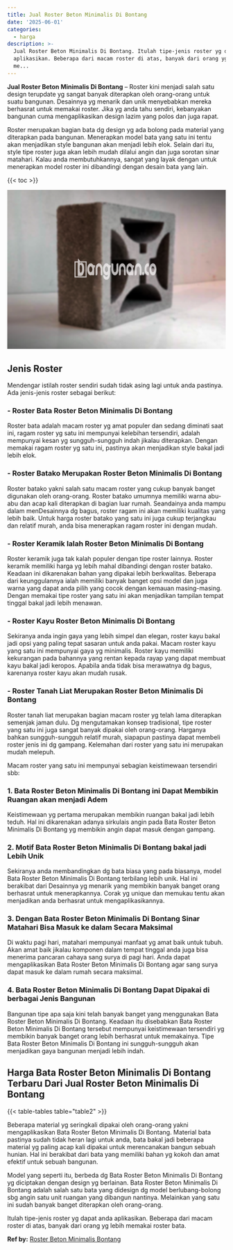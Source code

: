 ```yaml
---
title: Jual Roster Beton Minimalis Di Bontang
date: '2025-06-01'
categories:
  - harga
description: >-
  Jual Roster Beton Minimalis Di Bontang. Itulah tipe-jenis roster yg dapat anda
  aplikasikan. Beberapa dari macam roster di atas, banyak dari orang yg lebih
  me...
---
```


**Jual Roster Beton Minimalis Di Bontang** – Roster kini menjadi salah satu design terupdate yg sangat banyak diterapkan oleh orang-orang untuk suatu bangunan. Desainnya yg menarik dan unik menyebabkan mereka berhasrat untuk memakai roster. Jika yg anda tahu sendiri, kebanyakan bangunan cuma mengaplikasikan design lazim yang polos dan juga rapat.

Roster merupakan bagian bata dg design yg ada bolong pada material yang diterapkan pada bangunan. Menerapkan model bata yang satu ini tentu akan menjadikan style bangunan akan menjadi lebih elok. Selain dari itu, style tipe roster juga akan lebih mudah dilalui angin dan juga sorotan sinar matahari. Kalau anda membutuhkannya, sangat yang layak dengan untuk menerapkan model roster ini dibandingi dengan desain bata yang lain.

{{< toc >}}

![Jual Roster Beton Minimalis Di Bontang](/images/bata-roster-minimalis-25.png)

## Jenis Roster

Mendengar istilah roster sendiri sudah tidak asing lagi untuk anda pastinya. Ada jenis-jenis roster sebagai berikut:

### \- Roster Bata Roster Beton Minimalis Di Bontang

Roster bata adalah macam roster yg amat populer dan sedang diminati saat ini, ragam roster yg satu ini mempunyai kelebihan tersendiri, adalah mempunyai kesan yg sungguh-sungguh indah jikalau diterapkan. Dengan memakai ragam roster yg satu ini, pastinya akan menjadikan style bakal jadi lebih elok.

### \- Roster Batako Merupakan Roster Beton Minimalis Di Bontang

Roster batako yakni salah satu macam roster yang cukup banyak banget digunakan oleh orang-orang. Roster batako umumnya memiliki warna abu-abu dan acap kali diterapkan di bagian luar rumah. Seandainya anda mampu dalam menDesainnya dg bagus, roster ragam ini akan memiliki kualitas yang lebih baik. Untuk harga roster batako yang satu ini juga cukup terjangkau dan relatif murah, anda bisa menerapkan ragam roster ini dengan mudah.

### \- Roster Keramik Ialah Roster Beton Minimalis Di Bontang

Roster keramik juga tak kalah populer dengan tipe roster lainnya. Roster keramik memiliki harga yg lebih mahal dibandingi dengan roster batako. Keadaan ini dikarenakan bahan yang dipakai lebih berkwalitas. Beberapa dari keunggulannya ialah memiliki banyak banget opsi model dan juga warna yang dapat anda pilih yang cocok dengan kemauan masing-masing. Dengan memakai tipe roster yang satu ini akan menjadikan tampilan tempat tinggal bakal jadi lebih menawan.

### \- Roster Kayu Roster Beton Minimalis Di Bontang

Sekiranya anda ingin gaya yang lebih simpel dan elegan, roster kayu bakal jadi opsi yang paling tepat sasaran untuk anda pakai. Macam roster kayu yang satu ini mempunyai gaya yg minimalis. Roster kayu memiliki kekurangan pada bahannya yang rentan kepada rayap yang dapat membuat kayu bakal jadi keropos. Apabila anda tidak bisa merawatnya dg bagus, karenanya roster kayu akan mudah rusak.

### \- Roster Tanah Liat Merupakan Roster Beton Minimalis Di Bontang

Roster tanah liat merupakan bagian macam roster yg telah lama diterapkan semenjak jaman dulu. Dg mengutamakan konsep tradisional, tipe roster yang satu ini juga sangat banyak dipakai oleh orang-orang. Harganya bahkan sungguh-sungguh relatif murah, siapapun pastinya dapat membeli roster jenis ini dg gampang. Kelemahan dari roster yang satu ini merupakan mudah melepuh.

Macam roster yang satu ini mempunyai sebagian keistimewaan tersendiri sbb:

### 1\. Bata Roster Beton Minimalis Di Bontang ini Dapat Membikin Ruangan akan menjadi Adem

Keistimewaan yg pertama merupakan membikin ruangan bakal jadi lebih teduh. Hal ini dikarenakan adanya sirkulais angin pada Bata Roster Beton Minimalis Di Bontang yg membikin angin dapat masuk dengan gampang.

### 2\. Motif Bata Roster Beton Minimalis Di Bontang bakal jadi Lebih Unik

Sekiranya anda membandingkan dg bata biasa yang pada biasanya, model Bata Roster Beton Minimalis Di Bontang terbilang lebih unik. Hal ini berakibat dari Desainnya yg menarik yang membikin banyak banget orang berhasrat untuk menerapkannya. Corak yg unique dan memukau tentu akan menjadikan anda berhasrat untuk mengaplikasikannya.

### 3\. Dengan Bata Roster Beton Minimalis Di Bontang Sinar Matahari Bisa Masuk ke dalam Secara Maksimal

Di waktu pagi hari, matahari mempunyai manfaat yg amat baik untuk tubuh. Akan amat baik jikalau komponen dalam tempat tinggal anda juga bisa menerima pancaran cahaya sang surya di pagi hari. Anda dapat mengaplikasikan Bata Roster Beton Minimalis Di Bontang agar sang surya dapat masuk ke dalam rumah secara maksimal.

### 4\. Bata Roster Beton Minimalis Di Bontang Dapat Dipakai di berbagai Jenis Bangunan

Bangunan tipe apa saja kini telah banyak banget yang menggunakan Bata Roster Beton Minimalis Di Bontang. Keadaan itu disebabkan Bata Roster Beton Minimalis Di Bontang tersebut mempunyai keistimewaan tersendiri yg membikin banyak banget orang lebih berhasrat untuk memakainya. Tipe Bata Roster Beton Minimalis Di Bontang ini sungguh-sungguh akan menjadikan gaya bangunan menjadi lebih indah.

## Harga Bata Roster Beton Minimalis Di Bontang Terbaru Dari Jual Roster Beton Minimalis Di Bontang

{{< table-tables table="table2" >}}

Beberapa material yg seringkali dipakai oleh orang-orang yakni mengaplikasikan Bata Roster Beton Minimalis Di Bontang. Material bata pastinya sudah tidak heran lagi untuk anda, bata bakal jadi beberapa material yg paling acap kali dipakai untuk merencanakan bangun sebuah hunian. Hal ini berakibat dari bata yang memiliki bahan yg kokoh dan amat efektif untuk sebuah bangunan.

Model yang seperti itu, berbeda dg Bata Roster Beton Minimalis Di Bontang yg diciptakan dengan design yg berlainan. Bata Roster Beton Minimalis Di Bontang adalah salah satu bata yang didesign dg model berlubang-bolong sbg angin satu unit ruangan yang dibangun nantinya. Melainkan yang satu ini sudah banyak banget diterapkan oleh orang-orang.

Itulah tipe-jenis roster yg dapat anda aplikasikan. Beberapa dari macam roster di atas, banyak dari orang yg lebih memakai roster bata.

**Ref by:** [Roster Beton Minimalis Bontang](https://id.wikipedia.org/wiki/Roster)
